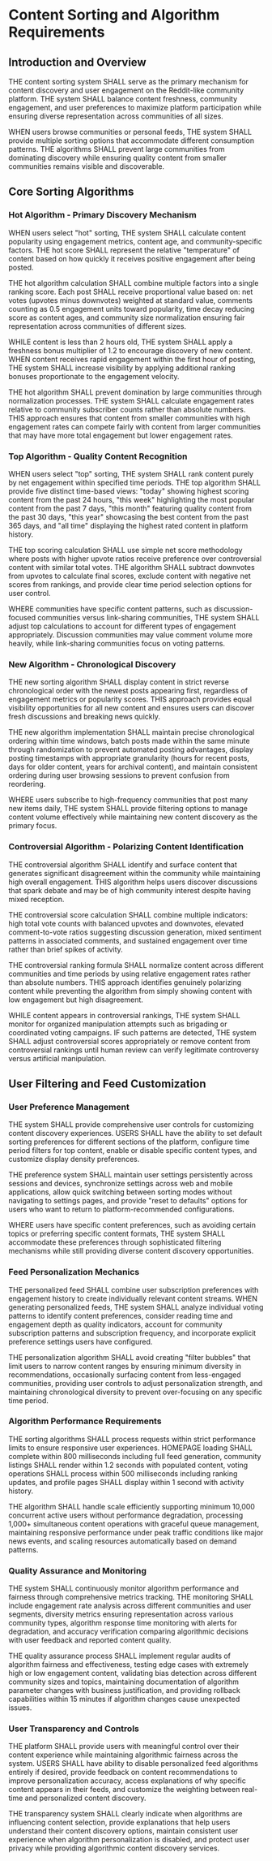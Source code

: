 # Content Sorting and Algorithm Requirements

## Introduction and Overview

THE content sorting system SHALL serve as the primary mechanism for content discovery and user engagement on the Reddit-like community platform. THE system SHALL balance content freshness, community engagement, and user preferences to maximize platform participation while ensuring diverse representation across communities of all sizes.

WHEN users browse communities or personal feeds, THE system SHALL provide multiple sorting options that accommodate different consumption patterns. THE algorithms SHALL prevent large communities from dominating discovery while ensuring quality content from smaller communities remains visible and discoverable.

## Core Sorting Algorithms

### Hot Algorithm - Primary Discovery Mechanism

WHEN users select "hot" sorting, THE system SHALL calculate content popularity using engagement metrics, content age, and community-specific factors. THE hot score SHALL represent the relative "temperature" of content based on how quickly it receives positive engagement after being posted.

THE hot algorithm calculation SHALL combine multiple factors into a single ranking score. Each post SHALL receive proportional value based on: net votes (upvotes minus downvotes) weighted at standard value, comments counting as 0.5 engagement units toward popularity, time decay reducing score as content ages, and community size normalization ensuring fair representation across communities of different sizes.

WHILE content is less than 2 hours old, THE system SHALL apply a freshness bonus multiplier of 1.2 to encourage discovery of new content. WHEN content receives rapid engagement within the first hour of posting, THE system SHALL increase visibility by applying additional ranking bonuses proportionate to the engagement velocity.

THE hot algorithm SHALL prevent domination by large communities through normalization processes. THE system SHALL calculate engagement rates relative to community subscriber counts rather than absolute numbers. THIS approach ensures that content from smaller communities with high engagement rates can compete fairly with content from larger communities that may have more total engagement but lower engagement rates.

### Top Algorithm - Quality Content Recognition

WHEN users select "top" sorting, THE system SHALL rank content purely by net engagement within specified time periods. THE top algorithm SHALL provide five distinct time-based views: "today" showing highest scoring content from the past 24 hours, "this week" highlighting the most popular content from the past 7 days, "this month" featuring quality content from the past 30 days, "this year" showcasing the best content from the past 365 days, and "all time" displaying the highest rated content in platform history.

THE top scoring calculation SHALL use simple net score methodology where posts with higher upvote ratios receive preference over controversial content with similar total votes. THE algorithm SHALL subtract downvotes from upvotes to calculate final scores, exclude content with negative net scores from rankings, and provide clear time period selection options for user control.

WHERE communities have specific content patterns, such as discussion-focused communities versus link-sharing communities, THE system SHALL adjust top calculations to account for different types of engagement appropriately. Discussion communities may value comment volume more heavily, while link-sharing communities focus on voting patterns.

### New Algorithm - Chronological Discovery

THE new sorting algorithm SHALL display content in strict reverse chronological order with the newest posts appearing first, regardless of engagement metrics or popularity scores. THIS approach provides equal visibility opportunities for all new content and ensures users can discover fresh discussions and breaking news quickly.

THE new algorithm implementation SHALL maintain precise chronological ordering within time windows, batch posts made within the same minute through randomization to prevent automated posting advantages, display posting timestamps with appropriate granularity (hours for recent posts, days for older content, years for archival content), and maintain consistent ordering during user browsing sessions to prevent confusion from reordering.

WHERE users subscribe to high-frequency communities that post many new items daily, THE system SHALL provide filtering options to manage content volume effectively while maintaining new content discovery as the primary focus.

### Controversial Algorithm - Polarizing Content Identification

THE controversial algorithm SHALL identify and surface content that generates significant disagreement within the community while maintaining high overall engagement. THIS algorithm helps users discover discussions that spark debate and may be of high community interest despite having mixed reception.

THE controversial score calculation SHALL combine multiple indicators: high total vote counts with balanced upvotes and downvotes, elevated comment-to-vote ratios suggesting discussion generation, mixed sentiment patterns in associated comments, and sustained engagement over time rather than brief spikes of activity.

THE controversial ranking formula SHALL normalize content across different communities and time periods by using relative engagement rates rather than absolute numbers. THIS approach identifies genuinely polarizing content while preventing the algorithm from simply showing content with low engagement but high disagreement.

WHILE content appears in controversial rankings, THE system SHALL monitor for organized manipulation attempts such as brigading or coordinated voting campaigns. IF such patterns are detected, THE system SHALL adjust controversial scores appropriately or remove content from controversial rankings until human review can verify legitimate controversy versus artificial manipulation.

## User Filtering and Feed Customization

### User Preference Management

THE system SHALL provide comprehensive user controls for customizing content discovery experiences. USERS SHALL have the ability to set default sorting preferences for different sections of the platform, configure time period filters for top content, enable or disable specific content types, and customize display density preferences.

THE preference system SHALL maintain user settings persistently across sessions and devices, synchronize settings across web and mobile applications, allow quick switching between sorting modes without navigating to settings pages, and provide "reset to defaults" options for users who want to return to platform-recommended configurations.

WHERE users have specific content preferences, such as avoiding certain topics or preferring specific content formats, THE system SHALL accommodate these preferences through sophisticated filtering mechanisms while still providing diverse content discovery opportunities.

### Feed Personalization Mechanics

THE personalized feed SHALL combine user subscription preferences with engagement history to create individually relevant content streams. WHEN generating personalized feeds, THE system SHALL analyze individual voting patterns to identify content preferences, consider reading time and engagement depth as quality indicators, account for community subscription patterns and subscription frequency, and incorporate explicit preference settings users have configured.

THE personalization algorithm SHALL avoid creating "filter bubbles" that limit users to narrow content ranges by ensuring minimum diversity in recommendations, occasionally surfacing content from less-engaged communities, providing user controls to adjust personalization strength, and maintaining chronological diversity to prevent over-focusing on any specific time period.

### Algorithm Performance Requirements

THE sorting algorithms SHALL process requests within strict performance limits to ensure responsive user experiences. HOMEPAGE loading SHALL complete within 800 milliseconds including full feed generation, community listings SHALL render within 1.2 seconds with populated content, voting operations SHALL process within 500 milliseconds including ranking updates, and profile pages SHALL display within 1 second with activity history.

THE algorithm SHALL handle scale efficiently supporting minimum 10,000 concurrent active users without performance degradation, processing 1,000+ simultaneous content operations with graceful queue management, maintaining responsive performance under peak traffic conditions like major news events, and scaling resources automatically based on demand patterns.

### Quality Assurance and Monitoring

THE system SHALL continuously monitor algorithm performance and fairness through comprehensive metrics tracking. THE monitoring SHALL include engagement rate analysis across different communities and user segments, diversity metrics ensuring representation across various community types, algorithm response time monitoring with alerts for degradation, and accuracy verification comparing algorithmic decisions with user feedback and reported content quality.

THE quality assurance process SHALL implement regular audits of algorithm fairness and effectiveness, testing edge cases with extremely high or low engagement content, validating bias detection across different community sizes and topics, maintaining documentation of algorithm parameter changes with business justification, and providing rollback capabilities within 15 minutes if algorithm changes cause unexpected issues.

### User Transparency and Controls

THE platform SHALL provide users with meaningful control over their content experience while maintaining algorithmic fairness across the system. USERS SHALL have ability to disable personalized feed algorithms entirely if desired, provide feedback on content recommendations to improve personalization accuracy, access explanations of why specific content appears in their feeds, and customize the weighting between real-time and personalized content discovery.

THE transparency system SHALL clearly indicate when algorithms are influencing content selection, provide explanations that help users understand their content discovery options, maintain consistent user experience when algorithm personalization is disabled, and protect user privacy while providing algorithmic content discovery services.